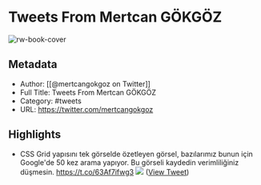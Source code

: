 # Tweets From Mertcan GÖKGÖZ

![rw-book-cover](https://pbs.twimg.com/profile_images/1435300162092552193/zBm1H0Zo.jpg)

## Metadata
- Author: [[@mertcangokgoz on Twitter]]
- Full Title: Tweets From Mertcan GÖKGÖZ
- Category: #tweets
- URL: https://twitter.com/mertcangokgoz

## Highlights
- CSS Grid yapısını tek görselde özetleyen görsel, bazılarımız bunun için Google'de 50 kez arama yapıyor. Bu görseli kaydedin verimliliğiniz düşmesin. https://t.co/63Af7ifwg3
  ![](https://pbs.twimg.com/media/FTtWxiIWIAE72-V.png) ([View Tweet](https://twitter.com/mertcangokgoz/status/1529912259568357388))
